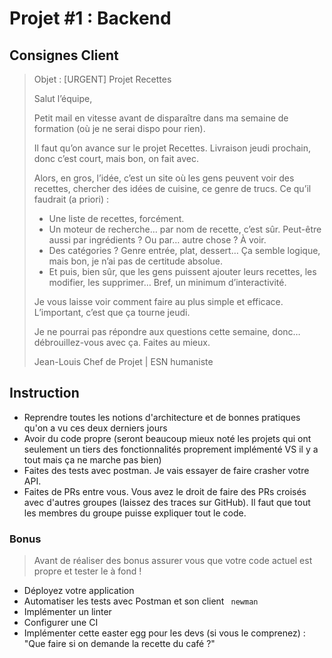 # Projet #1 : Backend

## Consignes Client

> Objet : [URGENT] Projet Recettes
>
> Salut l’équipe,
>
> Petit mail en vitesse avant de disparaître dans ma semaine de formation (où je ne serai dispo pour rien).
>
> Il faut qu’on avance sur le projet Recettes. Livraison jeudi prochain, donc c’est court, mais bon, on fait avec.
>
> Alors, en gros, l’idée, c’est un site où les gens peuvent voir des recettes, chercher des idées de cuisine, ce genre de trucs.
> Ce qu’il faudrait (a priori) :
>
> *  Une liste de recettes, forcément.
> *  Un moteur de recherche… par nom de recette, c’est sûr. Peut-être aussi par ingrédients ? Ou par… autre chose ? À voir.
> *  Des catégories ? Genre entrée, plat, dessert… Ça semble logique, mais bon, je n’ai pas de certitude absolue.
> *  Et puis, bien sûr, que les gens puissent ajouter leurs recettes, les modifier, les supprimer… Bref, un minimum d’interactivité.
>
> Je vous laisse voir comment faire au plus simple et efficace. L’important, c’est que ça tourne jeudi.
> 
> Je ne pourrai pas répondre aux questions cette semaine, donc… débrouillez-vous avec ça. Faites au mieux.
> 
> Jean-Louis
> Chef de Projet | ESN humaniste

## Instruction

- Reprendre toutes les notions d'architecture et de bonnes pratiques qu'on a vu ces deux derniers jours
- Avoir du code propre (seront beaucoup mieux noté les projets qui ont seulement un tiers des fonctionnalités proprement implémenté VS il y a tout mais ça ne marche pas bien)
- Faites des tests avec postman. Je vais essayer de faire crasher votre API.
- Faites de PRs entre vous. Vous avez le droit de faire des PRs croisés avec d'autres groupes (laissez des traces sur GitHub). Il faut que tout les membres du groupe puisse expliquer tout le code.

### Bonus

> Avant de réaliser des bonus assurer vous que votre code actuel est propre et tester le à fond !
 
- Déployez votre application
- Automatiser les tests avec Postman et son client ` newman`
- Implémenter un linter
- Configurer une CI
- Implémenter cette easter egg pour les devs (si vous le comprenez) : "Que faire si on demande la recette du café ?"
